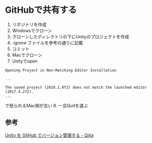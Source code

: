 GitHubで共有する
======================================================================

1. リポジトリを作成
2. Windowsでクローン
3. クローンしたディレクトリの下にUnityのプロジェクトを作成
4. .ignore ファイルを参考の通りに記載
5. コミット
6. Macでクローン
7. Unityでopen
```
Opening Project in Non-Matching Editor Installation

...

The saved project (2018.1.0f2) does not match the launched editor (2017.4.2f2).
...
```
で怒られるMac側が古い
8. 一旦Quitを選ぶ



参考
----------------------------------------------------------------------
[Unity を GitHub でバージョン管理する - Qiita](https://qiita.com/hkomo746/items/a6dfa76442a474dfdf3a)
